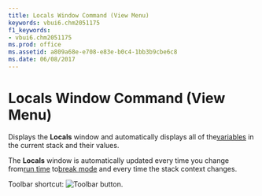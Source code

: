```yaml
---
title: Locals Window Command (View Menu)
keywords: vbui6.chm2051175
f1_keywords:
- vbui6.chm2051175
ms.prod: office
ms.assetid: a809a68e-e708-e83e-b0c4-1bb3b9cbe6c8
ms.date: 06/08/2017
---
```



# Locals Window Command (View Menu)

Displays the  **Locals** window and automatically displays all of the[variables](vbe-glossary.md) in the current stack and their values.

The  **Locals** window is automatically updated every time you change from[run time](vbe-glossary.md) to[break mode](vbe-glossary.md) and every time the stack context changes.

Toolbar shortcut: 
![Toolbar button](images/tbr_lowd_ZA01201713.gif).


